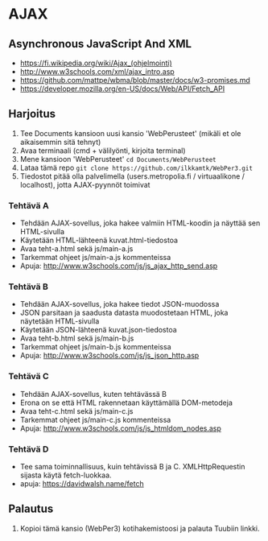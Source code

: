 # AJAX

## Asynchronous JavaScript And XML
  * https://fi.wikipedia.org/wiki/Ajax_(ohjelmointi)
  * http://www.w3schools.com/xml/ajax_intro.asp
  * https://github.com/mattpe/wbma/blob/master/docs/w3-promises.md
  * https://developer.mozilla.org/en-US/docs/Web/API/Fetch_API

## Harjoitus
1. Tee Documents kansioon uusi kansio 'WebPerusteet' (mikäli et ole aikaisemmin sitä tehnyt)
2. Avaa terminaali (cmd + välilyönti, kirjoita terminal)
3. Mene kansioon 'WebPerusteet' `cd Documents/WebPerusteet`
4. Lataa tämä repo `git clone https://github.com/ilkkamtk/WebPer3.git`
5. Tiedostot pitää olla palvelimella (users.metropolia.fi / virtuaalikone  / localhost), jotta AJAX-pyynnöt toimivat

### Tehtävä A
  * Tehdään AJAX-sovellus, joka hakee valmiin HTML-koodin ja näyttää sen HTML-sivulla
  * Käytetään HTML-lähteenä kuvat.html-tiedostoa
  * Avaa teht-a.html sekä js/main-a.js
  * Tarkemmat ohjeet js/main-a.js kommenteissa
  * Apuja: http://www.w3schools.com/js/js_ajax_http_send.asp

### Tehtävä B 
  * Tehdään AJAX-sovellus, joka hakee tiedot JSON-muodossa
  * JSON parsitaan ja saadusta datasta muodostetaan HTML, joka näytetään HTML-sivulla
  * Käytetään JSON-lähteenä kuvat.json-tiedostoa
  * Avaa teht-b.html sekä js/main-b.js
  * Tarkemmat ohjeet js/main-b.js kommenteissa
  * Apuja: http://www.w3schools.com/js/js_json_http.asp

### Tehtävä C 
  * Tehdään AJAX-sovellus, kuten tehtävässä B
  * Erona on se että HTML rakennetaan käyttämällä DOM-metodeja
  * Avaa teht-c.html sekä js/main-c.js
  * Tarkemmat ohjeet js/main-c.js kommenteissa
  * Apuja: http://www.w3schools.com/js/js_htmldom_nodes.asp

### Tehtävä D 
  * Tee sama toiminnallisuus, kuin tehtävissä B ja C. XMLHttpRequestin sijasta käytä fetch-luokkaa.
  * apuja: https://davidwalsh.name/fetch

## Palautus
1. Kopioi tämä kansio (WebPer3) kotihakemistoosi ja palauta Tuubiin linkki.


